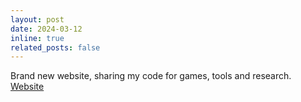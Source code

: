 ```yaml
---
layout: post
date: 2024-03-12
inline: true
related_posts: false
---
```

Brand new website, sharing my code for games, tools and research.
[Website](https://eclipsinglines.github.io/)

